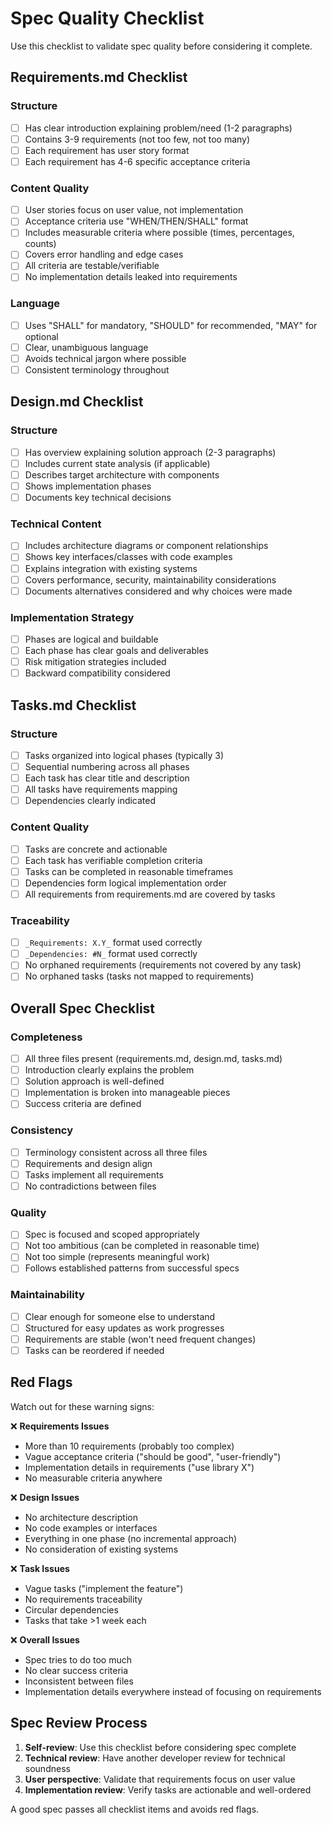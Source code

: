 # Spec Quality Checklist

Use this checklist to validate spec quality before considering it complete.

## Requirements.md Checklist

### Structure
- [ ] Has clear introduction explaining problem/need (1-2 paragraphs)
- [ ] Contains 3-9 requirements (not too few, not too many)
- [ ] Each requirement has user story format
- [ ] Each requirement has 4-6 specific acceptance criteria

### Content Quality
- [ ] User stories focus on user value, not implementation
- [ ] Acceptance criteria use "WHEN/THEN/SHALL" format
- [ ] Includes measurable criteria where possible (times, percentages, counts)
- [ ] Covers error handling and edge cases
- [ ] All criteria are testable/verifiable
- [ ] No implementation details leaked into requirements

### Language
- [ ] Uses "SHALL" for mandatory, "SHOULD" for recommended, "MAY" for optional
- [ ] Clear, unambiguous language
- [ ] Avoids technical jargon where possible
- [ ] Consistent terminology throughout

## Design.md Checklist

### Structure
- [ ] Has overview explaining solution approach (2-3 paragraphs)
- [ ] Includes current state analysis (if applicable)
- [ ] Describes target architecture with components
- [ ] Shows implementation phases
- [ ] Documents key technical decisions

### Technical Content
- [ ] Includes architecture diagrams or component relationships
- [ ] Shows key interfaces/classes with code examples
- [ ] Explains integration with existing systems
- [ ] Covers performance, security, maintainability considerations
- [ ] Documents alternatives considered and why choices were made

### Implementation Strategy
- [ ] Phases are logical and buildable
- [ ] Each phase has clear goals and deliverables
- [ ] Risk mitigation strategies included
- [ ] Backward compatibility considered

## Tasks.md Checklist

### Structure
- [ ] Tasks organized into logical phases (typically 3)
- [ ] Sequential numbering across all phases
- [ ] Each task has clear title and description
- [ ] All tasks have requirements mapping
- [ ] Dependencies clearly indicated

### Content Quality
- [ ] Tasks are concrete and actionable
- [ ] Each task has verifiable completion criteria
- [ ] Tasks can be completed in reasonable timeframes
- [ ] Dependencies form logical implementation order
- [ ] All requirements from requirements.md are covered by tasks

### Traceability
- [ ] `_Requirements: X.Y_` format used correctly
- [ ] `_Dependencies: #N_` format used correctly
- [ ] No orphaned requirements (requirements not covered by any task)
- [ ] No orphaned tasks (tasks not mapped to requirements)

## Overall Spec Checklist

### Completeness
- [ ] All three files present (requirements.md, design.md, tasks.md)
- [ ] Introduction clearly explains the problem
- [ ] Solution approach is well-defined
- [ ] Implementation is broken into manageable pieces
- [ ] Success criteria are defined

### Consistency
- [ ] Terminology consistent across all three files
- [ ] Requirements and design align
- [ ] Tasks implement all requirements
- [ ] No contradictions between files

### Quality
- [ ] Spec is focused and scoped appropriately
- [ ] Not too ambitious (can be completed in reasonable time)
- [ ] Not too simple (represents meaningful work)
- [ ] Follows established patterns from successful specs

### Maintainability
- [ ] Clear enough for someone else to understand
- [ ] Structured for easy updates as work progresses
- [ ] Requirements are stable (won't need frequent changes)
- [ ] Tasks can be reordered if needed

## Red Flags

Watch out for these warning signs:

❌ **Requirements Issues**
- More than 10 requirements (probably too complex)
- Vague acceptance criteria ("should be good", "user-friendly")
- Implementation details in requirements ("use library X")
- No measurable criteria anywhere

❌ **Design Issues**
- No architecture description
- No code examples or interfaces
- Everything in one phase (no incremental approach)
- No consideration of existing systems

❌ **Task Issues**
- Vague tasks ("implement the feature")
- No requirements traceability
- Circular dependencies
- Tasks that take >1 week each

❌ **Overall Issues**
- Spec tries to do too much
- No clear success criteria
- Inconsistent between files
- Implementation details everywhere instead of focusing on requirements

## Spec Review Process

1. **Self-review**: Use this checklist before considering spec complete
2. **Technical review**: Have another developer review for technical soundness
3. **User perspective**: Validate that requirements focus on user value
4. **Implementation review**: Verify tasks are actionable and well-ordered

A good spec passes all checklist items and avoids red flags.